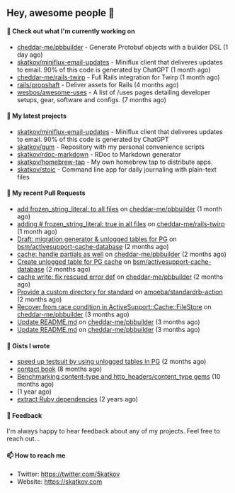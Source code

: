 ## Hey, awesome people 👋

#### 👷 Check out what I'm currently working on
 
- [cheddar-me/pbbuilder](https://github.com/cheddar-me/pbbuilder) - Generate Protobuf objects with a builder DSL (1 day ago) 
- [skatkov/miniflux-email-updates](https://github.com/skatkov/miniflux-email-updates) - Miniflux client that deliveres updates to email. 90% of this code is generated by ChatGPT (1 month ago) 
- [cheddar-me/rails-twirp](https://github.com/cheddar-me/rails-twirp) - Full Rails integration for Twirp (1 month ago) 
- [rails/propshaft](https://github.com/rails/propshaft) - Deliver assets for Rails (4 months ago) 
- [wesbos/awesome-uses](https://github.com/wesbos/awesome-uses) - A list of /uses pages detailing developer setups, gear, software and configs. (7 months ago)

#### 🌱 My latest projects
 
- [skatkov/miniflux-email-updates](https://github.com/skatkov/miniflux-email-updates) - Miniflux client that deliveres updates to email. 90% of this code is generated by ChatGPT 
- [skatkov/gum](https://github.com/skatkov/gum) - Repository with my personal convenience scripts 
- [skatkov/rdoc-markdown](https://github.com/skatkov/rdoc-markdown) - RDoc to Markdown generator 
- [skatkov/homebrew-tap](https://github.com/skatkov/homebrew-tap) - My own homebrew tap to distribute apps. 
- [skatkov/stoic](https://github.com/skatkov/stoic) - Command line app for daily journaling with plain-text files


#### 🔨 My recent Pull Requests
 
- [add frozen_string_literal: to all files](https://github.com/cheddar-me/pbbuilder/pull/36) on [cheddar-me/pbbuilder](https://github.com/cheddar-me/pbbuilder) (1 month ago) 
- [adding # frozen_string_literal: true in all files](https://github.com/cheddar-me/rails-twirp/pull/34) on [cheddar-me/rails-twirp](https://github.com/cheddar-me/rails-twirp) (1 month ago) 
- [Draft: migration generator &amp; unlogged tables for PG](https://github.com/bsm/activesupport-cache-database/pull/20) on [bsm/activesupport-cache-database](https://github.com/bsm/activesupport-cache-database) (2 months ago) 
- [cache: handle partials as well](https://github.com/cheddar-me/pbbuilder/pull/35) on [cheddar-me/pbbuilder](https://github.com/cheddar-me/pbbuilder) (2 months ago) 
- [Create unlogged table for PG cache](https://github.com/bsm/activesupport-cache-database/pull/19) on [bsm/activesupport-cache-database](https://github.com/bsm/activesupport-cache-database) (2 months ago) 
- [cache write: fix rescued error def](https://github.com/cheddar-me/pbbuilder/pull/34) on [cheddar-me/pbbuilder](https://github.com/cheddar-me/pbbuilder) (2 months ago) 
- [Provide a custom directory for standard](https://github.com/amoeba/standardrb-action/pull/4) on [amoeba/standardrb-action](https://github.com/amoeba/standardrb-action) (2 months ago) 
- [Recover from race condition in ActiveSupport::Cache::FileStore](https://github.com/cheddar-me/pbbuilder/pull/33) on [cheddar-me/pbbuilder](https://github.com/cheddar-me/pbbuilder) (3 months ago) 
- [Update README.md](https://github.com/cheddar-me/pbbuilder/pull/32) on [cheddar-me/pbbuilder](https://github.com/cheddar-me/pbbuilder) (3 months ago) 
- [Update README.md](https://github.com/cheddar-me/pbbuilder/pull/31) on [cheddar-me/pbbuilder](https://github.com/cheddar-me/pbbuilder) (3 months ago)

#### 📓 Gists I wrote
 
- [speed up testsuit by using unlogged tables in PG](https://gist.github.com/e482617b2a1f9635738a0b66ec0cb327) (2 months ago) 
- [contact book](https://gist.github.com/18f317a0affb0fa7ee0e74511c340422) (8 months ago) 
- [Benchmarking content-type and http_headers/content_type gems](https://gist.github.com/eb18ae1f9f75e822812b64a0ae44915d) (10 months ago) 
- [](https://gist.github.com/601258666185b0e7af6339ac2c19f642) (1 year ago) 
- [extract Ruby dependencies](https://gist.github.com/e32f3f491665d2d4d570f9576abd1f0e) (2 years ago)

#### 💬 Feedback
I'm always happy to hear feedback about any of my projects. Feel free to reach out...

#### 📫 How to reach me

- Twitter: https://twitter.com/5katkov 
- Website: https://skatkov.com
